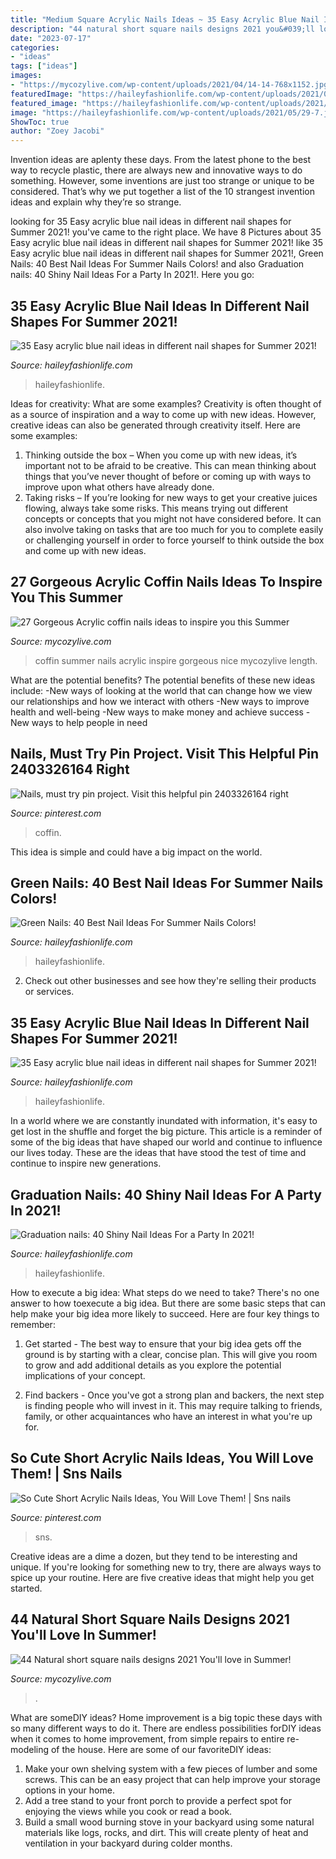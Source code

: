 ```yaml
---
title: "Medium Square Acrylic Nails Ideas ~ 35 Easy Acrylic Blue Nail Ideas In Different Nail Shapes For Summer 2021!"
description: "44 natural short square nails designs 2021 you&#039;ll love in summer!"
date: "2023-07-17"
categories:
- "ideas"
tags: ["ideas"]
images:
- "https://mycozylive.com/wp-content/uploads/2021/04/14-14-768x1152.jpg"
featuredImage: "https://haileyfashionlife.com/wp-content/uploads/2021/04/26-5-768x1152.jpg"
featured_image: "https://haileyfashionlife.com/wp-content/uploads/2021/05/26-9-768x1152.jpg"
image: "https://haileyfashionlife.com/wp-content/uploads/2021/05/29-7.jpg"
ShowToc: true
author: "Zoey Jacobi"
---
```



Invention ideas are aplenty these days. From the latest phone to the best way to recycle plastic, there are always new and innovative ways to do something. However, some inventions are just too strange or unique to be considered. That’s why we put together a list of the 10 strangest invention ideas and explain why they’re so strange.

	

		
looking for 35 Easy acrylic blue nail ideas in different nail shapes for Summer 2021! you've came to the right place. We have 8 Pictures about 35 Easy acrylic blue nail ideas in different nail shapes for Summer 2021! like 35 Easy acrylic blue nail ideas in different nail shapes for Summer 2021!, Green Nails: 40 Best Nail Ideas For Summer Nails Colors! and also Graduation nails: 40 Shiny Nail Ideas For a Party In 2021!. Here you go:
		
    
## 35 Easy Acrylic Blue Nail Ideas In Different Nail Shapes For Summer 2021!

<img loading=lazy src="https://haileyfashionlife.com/wp-content/uploads/2021/04/14-4-769x1154.jpg" onerror="this.onerror=null;this.src='https://tse3.mm.bing.net/th?id=OIP._39BG0dWvMU0MIX-OaBjXgHaLH&amp;pid=15.1';" alt="35 Easy acrylic blue nail ideas in different nail shapes for Summer 2021!">

_Source: haileyfashionlife.com_

>haileyfashionlife. 

	

Ideas for creativity: What are some examples?
Creativity is often thought of as a source of inspiration and a way to come up with new ideas. However, creative ideas can also be generated through creativity itself. Here are some examples: 
1. Thinking outside the box – When you come up with new ideas, it’s important not to be afraid to be creative. This can mean thinking about things that you’ve never thought of before or coming up with ways to improve upon what others have already done. 
2. Taking risks – If you’re looking for new ways to get your creative juices flowing, always take some risks. This means trying out different concepts or concepts that you might not have considered before. It can also involve taking on tasks that are too much for you to complete easily or challenging yourself in order to force yourself to think outside the box and come up with new ideas.

    
## 27 Gorgeous Acrylic Coffin Nails Ideas To Inspire You This Summer

<img loading=lazy src="https://mycozylive.com/wp-content/uploads/2020/06/11-5.jpg" onerror="this.onerror=null;this.src='https://tse4.mm.bing.net/th?id=OIP.fGk4AjtcJYe8QuuH2uUEsgHaLH&amp;pid=15.1';" alt="27 Gorgeous Acrylic coffin nails ideas to inspire you this Summer">

_Source: mycozylive.com_

>coffin summer nails acrylic inspire gorgeous nice mycozylive length. 

	

What are the potential benefits?
The potential benefits of these new ideas include: 
-New ways of looking at the world that can change how we view our relationships and how we interact with others 
-New ways to improve health and well-being 
-New ways to make money and achieve success 
-New ways to help people in need

    
## Nails, Must Try Pin Project. Visit This Helpful Pin 2403326164 Right

<img loading=lazy src="https://i.pinimg.com/736x/52/3e/16/523e16ce07da5bb2a27827d9c3162275.jpg" onerror="this.onerror=null;this.src='https://tse2.mm.bing.net/th?id=OIP.F7YPF0_S6yhkVDEMGrmzTwHaHa&amp;pid=15.1';" alt="Nails, must try pin project. Visit this helpful pin 2403326164 right">

_Source: pinterest.com_

>coffin. 

	

This idea is simple and could have a big impact on the world.

    
## Green Nails: 40 Best Nail Ideas For Summer Nails Colors!

<img loading=lazy src="https://haileyfashionlife.com/wp-content/uploads/2021/05/26-9-768x1152.jpg" onerror="this.onerror=null;this.src='https://tse3.mm.bing.net/th?id=OIP.iyrbCygmXhTEg6wqMbBvFAHaLH&amp;pid=15.1';" alt="Green Nails: 40 Best Nail Ideas For Summer Nails Colors!">

_Source: haileyfashionlife.com_

>haileyfashionlife. 

	

2. Check out other businesses and see how they're selling their products or services.

    
## 35 Easy Acrylic Blue Nail Ideas In Different Nail Shapes For Summer 2021!

<img loading=lazy src="https://haileyfashionlife.com/wp-content/uploads/2021/04/26-5-768x1152.jpg" onerror="this.onerror=null;this.src='https://tse3.mm.bing.net/th?id=OIP.bNKvinsWf6Nd3ErFAaLT4QHaLH&amp;pid=15.1';" alt="35 Easy acrylic blue nail ideas in different nail shapes for Summer 2021!">

_Source: haileyfashionlife.com_

>haileyfashionlife. 

	

In a world where we are constantly inundated with information, it's easy to get lost in the shuffle and forget the big picture. This article is a reminder of some of the big ideas that have shaped our world and continue to influence our lives today. These are the ideas that have stood the test of time and continue to inspire new generations.

    
## Graduation Nails: 40 Shiny Nail Ideas For A Party In 2021!

<img loading=lazy src="https://haileyfashionlife.com/wp-content/uploads/2021/05/29-7.jpg" onerror="this.onerror=null;this.src='https://tse1.mm.bing.net/th?id=OIP.KWPnAwqDKLwz90-nM1uh6AHaLH&amp;pid=15.1';" alt="Graduation nails: 40 Shiny Nail Ideas For a Party In 2021!">

_Source: haileyfashionlife.com_

>haileyfashionlife. 

	

How to execute a big idea: What steps do we need to take?
There's no one answer to how toexecute a big idea. But there are some basic steps that can help make your big idea more likely to succeed. Here are four key things to remember: 
1. Get started - The best way to ensure that your big idea gets off the ground is by starting with a clear, concise plan. This will give you room to grow and add additional details as you explore the potential implications of your concept. 

2. Find backers - Once you've got a strong plan and backers, the next step is finding people who will invest in it. This may require talking to friends, family, or other acquaintances who have an interest in what you're up for.

    
## So Cute Short Acrylic Nails Ideas, You Will Love Them! | Sns Nails

<img loading=lazy src="https://i.pinimg.com/736x/cf/83/a2/cf83a2b5b274d6988d19163879746763.jpg" onerror="this.onerror=null;this.src='https://tse1.mm.bing.net/th?id=OIP.WnhPdR_u0n8SAK7zr4IwUQHaQj&amp;pid=15.1';" alt="So Cute Short Acrylic Nails Ideas, You Will Love Them! | Sns nails">

_Source: pinterest.com_

>sns. 

	

Creative ideas are a dime a dozen, but they tend to be interesting and unique. If you're looking for something new to try, there are always ways to spice up your routine. Here are five creative ideas that might help you get started.

    
## 44 Natural Short Square Nails Designs 2021 You&#039;ll Love In Summer!

<img loading=lazy src="https://mycozylive.com/wp-content/uploads/2021/04/14-14-768x1152.jpg" onerror="this.onerror=null;this.src='https://tse4.mm.bing.net/th?id=OIP.iDkQdcY0km0TVNIkwjYSRQHaLH&amp;pid=15.1';" alt="44 Natural short square nails designs 2021 You&#039;ll love in Summer!">

_Source: mycozylive.com_

>. 

	

What are someDIY ideas?
Home improvement is a big topic these days with so many different ways to do it. There are endless possibilities forDIY ideas when it comes to home improvement, from simple repairs to entire re-modeling of the house. Here are some of our favoriteDIY ideas:
1. Make your own shelving system with a few pieces of lumber and some screws. This can be an easy project that can help improve your storage options in your home.
2. Add a tree stand to your front porch to provide a perfect spot for enjoying the views while you cook or read a book.
3. Build a small wood burning stove in your backyard using some natural materials like logs, rocks, and dirt. This will create plenty of heat and ventilation in your backyard during colder months. 

